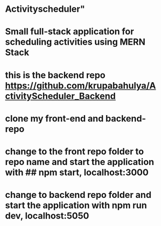 # Activityscheduler"


# Small full-stack application for scheduling activities using MERN Stack

# this is the backend repo https://github.com/krupabahulya/ActivityScheduler_Backend

# clone my front-end and backend-repo

# change to the front repo folder to repo name and start the application with ## npm start, localhost:3000

# change to backend repo folder and start the application with npm run dev, localhost:5050
